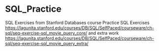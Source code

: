# SQL_Practice
SQL  Exercises from Stanford Databases course 
Practice SQL Exercises https://lagunita.stanford.edu/courses/DB/SQL/SelfPaced/courseware/ch-sql/seq-exercise-sql_movie_query_core/
and extra work https://lagunita.stanford.edu/courses/DB/SQL/SelfPaced/courseware/ch-sql/seq-exercise-sql_movie_query_extra/
